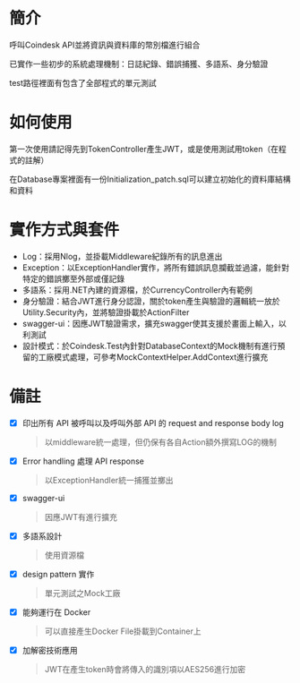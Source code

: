 # 簡介
呼叫Coindesk API並將資訊與資料庫的幣別檔進行組合

已實作一些初步的系統處理機制：日誌紀錄、錯誤捕獲、多語系、身分驗證

test路徑裡面有包含了全部程式的單元測試

# 如何使用
第一次使用請記得先到TokenController產生JWT，或是使用測試用token（在程式的註解）

在Database專案裡面有一份Initialization_patch.sql可以建立初始化的資料庫結構和資料

# 實作方式與套件
- Log：採用Nlog，並掛載Middleware紀錄所有的訊息進出
- Exception：以ExceptionHandler實作，將所有錯誤訊息攔截並過濾，能針對特定的錯誤擲至外部或僅記錄
- 多語系：採用.NET內建的資源檔，於CurrencyController內有範例
- 身分驗證：結合JWT進行身分認證，關於token產生與驗證的邏輯統一放於Utility.Security內，並將驗證掛載於ActionFilter
- swagger-ui：因應JWT驗證需求，擴充swagger使其支援於畫面上輸入，以利測試
- 設計模式：於Coindesk.Test內針對DatabaseContext的Mock機制有進行預留的工廠模式處理，可參考MockContextHelper.AddContext進行擴充

# 備註
- [x] 印出所有 API 被呼叫以及呼叫外部 API 的 request and response body log
	> 以middleware統一處理，但仍保有各自Action額外撰寫LOG的機制
- [x] Error handling 處理 API response
	> 以ExceptionHandler統一捕獲並擲出
- [x] swagger-ui
	> 因應JWT有進行擴充
- [x] 多語系設計
	> 使用資源檔
- [x] design pattern 實作
	> 單元測試之Mock工廠
- [x] 能夠運行在 Docker
	> 可以直接產生Docker File掛載到Container上
- [x] 加解密技術應用
	> JWT在產生token時會將傳入的識別項以AES256進行加密
